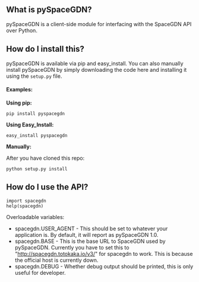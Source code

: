 ## What is pySpaceGDN?

pySpaceGDN is a client-side module for interfacing with the SpaceGDN API over Python.

## How do I install this?

pySpaceGDN is available via pip and easy_install.  You can also manually install pySpaceGDN by simply downloading the code here and installing it using the `setup.py` file.

#### Examples:

__Using pip:__

`pip install pyspacegdn`

__Using Easy_Install:__

`easy_install pyspacegdn`

__Manually:__

After you have cloned this repo:

`python setup.py install`

## How do I use the API?

    import spacegdn
    help(spacegdn)

Overloadable variables:

* spacegdn.USER_AGENT - This should be set to whatever your application is.  By default, it will report as pySpaceGDN 1.0.
* spacegdn.BASE - This is the base URL to SpaceGDN used by pySpaceGDN. Currently you have to set this to "http://spacegdn.totokaka.io/v3/" for spacegdn to work. This is because the official host is 
currently down.
* spacegdn.DEBUG - Whether debug output should be printed, this is only useful for developer.
